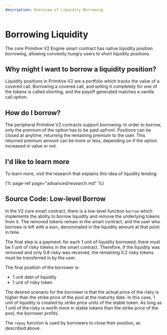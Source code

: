 ```yaml
---
description: Overview of Liquidity Borrowing
---
```


# Borrowing Liquidity

The core Primitive V2 Engine smart contract has native liquidity position borrowing, allowing convexity hungry users to short liquidity positions.

## Why might I want to borrow a liquidity position?

Liquidity positions in Primitive V2 are a portfolio which tracks the value of a covered call. Borrowing a covered call, and selling it completely for one of the tokens is called _shorting_, and the payoff generated matches a vanilla call option.

## How do I borrow?

The peripheral Primitive V2 contracts support borrowing. In order to borrow, only the premium of the option has to be paid upfront. Positions can be closed at anytime, returning the remaining premium to the user. This returned premium amount can be more or less, depending on if the option increased in value or not.

## I'd like to learn more

To learn more, visit the research that explains this idea of liquidity lending:

{% page-ref page="advanced/research.md" %}

## Source Code: Low-level Borrow

In the V2 core smart contract, there is a low-level function `borrow` which implements the ability to borrow liquidity and remove the underlying tokens from it. The removed tokens remain in the smart contract, and the user who borrows is left with a `debt`, denominated in the liquidity amount at that point in time.

The final step is a payment: for each 1 unit of liquidity borrowed, there must be 1 unit of risky tokens in the smart contract. Therefore, if the liquidity was removed and only 0.8 risky was received, the remaining 0.2 risky tokens must be transferred in by the user.

The final position of the borrower is:

* 1 unit debt of liquidity
* 1 unit of risky token

The desired scenario for the borrower is that the actual price of the risky is higher than the strike price of the pool at the maturity date. In this case, 1 unit of liquidity is created by _strike price_ units of the stable token. As long as 1 unit of the risky is worth more in stable tokens than the strike price of the pool, the borrower profits.

The `repay` function is used by borrowers to close their position, as described above.

